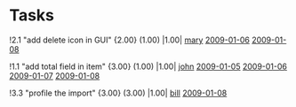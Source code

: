 # Tasks #

!2.1 "add delete icon in GUI" {2.00} (1.00) |1.00| [mary](mary.md) [2009-01-06](20090106.md) [2009-01-08](20090108.md)

!1.1 "add total field in item" {3.00} (1.00) |1.00| [john](john.md) [2009-01-05](20090105.md) [2009-01-06](20090106.md) [2009-01-07](20090107.md) [2009-01-08](20090108.md)

!3.3 "profile the import" {3.00} (3.00) |1.00| [bill](bill.md) [2009-01-08](0090108.md)

